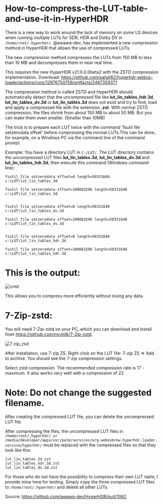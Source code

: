 # How-to-compress-the-LUT-table-and-use-it-in-HyperHDR

There is a new way to work around the lack of memory on some LG devices when running multiple LUTs for SDR, HDR and Dolby DV in `/home/root/.hyperhdr/`.
@awawa-dev, has implemented a new compression method in HyperHDR that allows the use of compressed LUTs.

The new compression method compresses the LUTs from 150 MB to less than 10 MB and decompresses them in near real time. 

This requires the new HyperHDR v21.0.0.0beta2 with the ZSTD compression implementation.
Download: https://github.com/satgit62/hyperhdr-webos-loader/actions/runs/12976750759/artifacts/2487359371

The compression method is called ZSTD and HyperHDR should automatically detect that the uncompressed file like **lut_lin_tables_hdr.3d**, **lut_lin_tables_dv.3d** or **lut_lin_tables.3d** does not exist and try to find, load and apply a compressed file with the extension **.zst**.
With normal ZSTD compression, the files shrink from about 150 MB to about 50 MB. But you can make them even smaller. (Smaller than 10MB)

The trick is to prepare each LUT twice with the command 'fsutil file setzerodata offset' before compressing the normal LUTs.This can be done, for example, on a Windows PC via the command line of the command prompt.

Example: You have a directory LUT in `C:/LUT/`. The LUT directory contains the uncompressed LUT files **lut_lin_tables.3d**, **lut_lin_tables_dv.3d** and **lut_lin_tables_hdr.3d**, then execute this command (Windows command line):

```
fsutil file setzerodata offset=0 length=50331648 c:\LUT\lut_lin_tables.3d

fsutil file setzerodata offset=100663296 length=50331648 c:\LUT\lut_lin_tables.3d


fsutil file setzerodata offset=0 length=50331648 c:\LUT\lut_lin_tables_dv.3d

fsutil file setzerodata offset=100663296 length=50331648 c:\LUT\lut_lin_tables_dv.3d


fsutil file setzerodata offset=0 length=50331648 c:\LUT\lut_lin_tables_hdr.3d

fsutil file setzerodata offset=100663296 length=50331648 c:\LUT\lut_lin_tables_hdr.3d

```
# This is the output:

![cmd](https://github.com/user-attachments/assets/c3b1211b-3665-4160-9d4d-06eef444dc9c)

This allows you to compress more efficiently without losing any data.

# 7-Zip-zstd:

You will need 7-Zip-zstd on your PC, which you can download and install from https://github.com/mcmilk/7-Zip-zstd.

![7 zip_zsd](https://github.com/user-attachments/assets/bcd1680d-f5bf-4048-a85e-19546d5e43b5)


After installation, use 7-zip ZS. Right-click on the LUT file: 7-zip ZS ⇒ Add to archive.
You should see the 7-zip compression settings.

Select zstd compression.
The recommended compression rate is 17 - maximum. It also works very well with a compression of 22.

# Note: Do not change the suggested filename.
After creating the compressed LUT file, you can delete the uncompressed LUT file.

After compressing the files, the uncompressed LUT files in `/home/root/.hyperhdr/ or /media/developer/apps/usr/palm/services/org.webosbrew.hyperhdr.loader.service/hyperhdr/` must be replaced with the compressed files so that they look like this:

```
lut_lin_tables.3d.zst
lut_lin_tables_hdr.3d.zst
lut_lin_tables_dv.3d.zst
```

For those who do not have the possibility to compress their own LUT table, I provide mine here for testing.
Simply copy the three compressed LUT files to `/home/root/.hyperhdr/` and delete all other LUTs.

Source: https://github.com/awawa-dev/HyperHDR/pull/1062


